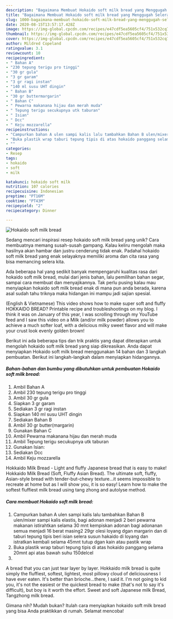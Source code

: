 ```yaml
---
description: "Bagaimana Membuat Hokaido soft milk bread yang Menggugah Selera"
title: "Bagaimana Membuat Hokaido soft milk bread yang Menggugah Selera"
slug: 1000-bagaimana-membuat-hokaido-soft-milk-bread-yang-menggugah-selera
date: 2020-08-15T13:57:17.428Z
image: https://img-global.cpcdn.com/recipes/e47cdf5ea5605cf4/751x532cq70/hokaido-soft-milk-bread-foto-resep-utama.jpg
thumbnail: https://img-global.cpcdn.com/recipes/e47cdf5ea5605cf4/751x532cq70/hokaido-soft-milk-bread-foto-resep-utama.jpg
cover: https://img-global.cpcdn.com/recipes/e47cdf5ea5605cf4/751x532cq70/hokaido-soft-milk-bread-foto-resep-utama.jpg
author: Mildred Copeland
ratingvalue: 3.1
reviewcount: 10
recipeingredient:
- " Bahan A"
- "230 tepung terigu pro tinggi"
- "30 gr gula"
- "3 gr garam"
- "3 gr ragi instan"
- "140 ml susu UHT dingin"
- " Bahan B"
- "30 gr buttermargarin"
- " Bahan C"
- " Pewarna makanana hijau dan merah muda"
- " Tepung terigu secukupnya utk taburan"
- " Isian"
- " Dcc"
- " Keju mozzarella"
recipeinstructions:
- "Campurkan bahan A ulen sampi kalis lalu tambahkan Bahan B ulen/mixer sampi kalis elastis, bagi adonan menjadi 2 beri pewarna makanan istirahtkan selama 30 mnt kempiskan adonan bagi adonanan semua menjadi 16 berat masing2 29gr olesi loyang dgan margarin dan di taburi tepung tipis beri isian selera susun hakaido di loyang dan istratkan kembali selama 45mnt tutup dgan kain atau pastik wrap"
- "Buka plastik wrap taburi tepung tipis di atas hokaido panggang selama 20mnt api atas bawah suhu 150delcel"
- ""
categories:
- Resep
tags:
- hokaido
- soft
- milk

katakunci: hokaido soft milk 
nutrition: 107 calories
recipecuisine: Indonesian
preptime: "PT16M"
cooktime: "PT43M"
recipeyield: "2"
recipecategory: Dinner

---
```



![Hokaido soft milk bread](https://img-global.cpcdn.com/recipes/e47cdf5ea5605cf4/751x532cq70/hokaido-soft-milk-bread-foto-resep-utama.jpg)

Sedang mencari inspirasi resep hokaido soft milk bread yang unik? Cara membuatnya memang susah-susah gampang. Kalau keliru mengolah maka hasilnya akan hambar dan justru cenderung tidak enak. Padahal hokaido soft milk bread yang enak selayaknya memiliki aroma dan cita rasa yang bisa memancing selera kita.

Ada beberapa hal yang sedikit banyak mempengaruhi kualitas rasa dari hokaido soft milk bread, mulai dari jenis bahan, lalu pemilihan bahan segar, sampai cara membuat dan menyajikannya. Tak perlu pusing kalau mau menyiapkan hokaido soft milk bread enak di mana pun anda berada, karena asal sudah tahu triknya maka hidangan ini mampu jadi sajian spesial.

(English &amp; Vietnamese) This video shows how to make super soft and fluffy HOKKAIDO BREAD? Printable recipe and troubleshootings on my blog. I think it was on January of this year, I was scrolling through my YouTube feed and I saw this video on a Milk (and/or milk powder) allows you to achieve a much softer loaf, with a delicious milky sweet flavor and will make your crust look evenly golden brown!


Berikut ini ada beberapa tips dan trik praktis yang dapat diterapkan untuk mengolah hokaido soft milk bread yang siap dikreasikan. Anda dapat menyiapkan Hokaido soft milk bread menggunakan 14 bahan dan 3 langkah pembuatan. Berikut ini langkah-langkah dalam menyiapkan hidangannya.

<!--inarticleads1-->

##### Bahan-bahan dan bumbu yang dibutuhkan untuk pembuatan Hokaido soft milk bread:

1. Ambil  Bahan A
1. Ambil 230 tepung terigu pro tinggi
1. Ambil 30 gr gula
1. Siapkan 3 gr garam
1. Sediakan 3 gr ragi instan
1. Siapkan 140 ml susu UHT dingin
1. Sediakan  Bahan B
1. Ambil 30 gr butter(margarin)
1. Gunakan  Bahan C
1. Ambil  Pewarna makanana hijau dan merah muda
1. Ambil  Tepung terigu secukupnya utk taburan
1. Gunakan  Isian:
1. Sediakan  Dcc
1. Ambil  Keju mozzarella


Hokkaido Milk Bread - Light and fluffy Japanese bread that is easy to make! Hokkaido Milk Bread (Soft, Fluffy Asian Bread). The ultimate soft, fluffy, Asian-style bread with tender-but-chewy texture…it seems impossible to recreate at home but as I will show you, it is so easy! Learn how to make the softest fluffiest milk bread using tang zhong and autolyse method. 

<!--inarticleads2-->

##### Cara membuat Hokaido soft milk bread:

1. Campurkan bahan A ulen sampi kalis lalu tambahkan Bahan B ulen/mixer sampi kalis elastis, bagi adonan menjadi 2 beri pewarna makanan istirahtkan selama 30 mnt kempiskan adonan bagi adonanan semua menjadi 16 berat masing2 29gr olesi loyang dgan margarin dan di taburi tepung tipis beri isian selera susun hakaido di loyang dan istratkan kembali selama 45mnt tutup dgan kain atau pastik wrap
1. Buka plastik wrap taburi tepung tipis di atas hokaido panggang selama 20mnt api atas bawah suhu 150delcel
1. 


A bread that you can just tear layer by layer. Hokkaido milk bread is quite simply the fluffiest, softest, lightest, most pillowy cloud of deliciousness I have ever eaten. It&#39;s better than brioche…there, I said it. I&#39;m not going to kid you, it&#39;s not the easiest or the quickest bread to make (that&#39;s not to say it&#39;s difficult), but boy is it worth the effort. Sweet and soft Japanese milk Bread, Tangzhong milk bread. 

Gimana nih? Mudah bukan? Itulah cara menyiapkan hokaido soft milk bread yang bisa Anda praktikkan di rumah. Selamat mencoba!
